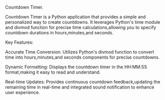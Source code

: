 Countdown Timer.

Countdown Timer is a Python application that provides a simple and personalized way to create countdowns. It leverages Python's time module and divmod function for precise time calculations,allowing you to specify countdown durations in hours,minutes,and seconds.

Key Features:

Accurate Time Conversion: Utilizes Python's divmod function to convert time into hours,minutes,and seconds components for precise countdowns.

Dynamic Formatting: Displays the countdown timer in the HH:MM:SS format,making it easy to read and understand.

Real-time Updates: Provides continuous countdown feedback,updating the remaining time in real-time and integrated sound notification to enhance user experience.
